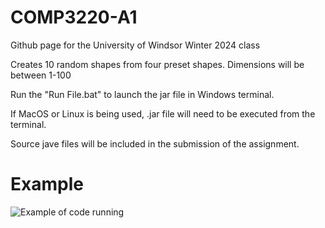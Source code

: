 # COMP3220-A1

Github page for the University of Windsor Winter 2024 class

Creates 10 random shapes from four preset shapes.
Dimensions will be between 1-100

Run the "Run File.bat" to launch the jar file in Windows terminal.

If MacOS or Linux is being used, .jar file will need to be executed from the terminal. 

Source jave files will be included in the submission of the assignment.

# Example

![Example of code running](https://i.imgur.com/qOBzYpp.png)
